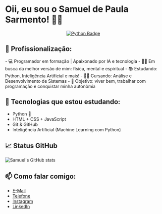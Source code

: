 # Oii, eu sou o Samuel de Paula Sarmento! 👋🏽

<p align="center">
  <a href="https://www.python.org/">
    <img src="https://img.shields.io/badge/Python-3.11-blue.svg?style=for-the-badge&logo=python&logoColor=white" alt="Python Badge"/>
  </a>
</p>
<h2>💼 Profissionalização:</h2>
- 💻 Programador em formação | Apaixonado por IA e tecnologia
- 🏋🏽 Em busca da melhor versão de mim: física, mental e espiritual    
- 📚 Estudando: Python, Inteligência Artificial e mais!
- 👨‍🎓 Cursando: Análise e Desenvolvimento de Sistemas
- 🎯 Objetivo: viver bem, trabalhar com programação e conquistar minha autonômia



## 🚀 Tecnologias que estou estudando:
- Python 🐍
- HTML + CSS + JavaScript
- Git & GitHub
- Inteligência Artificial (Machine Learning com Python)

## 📈 Status GitHub
![Samuel's GitHub stats](https://github-readme-stats.vercel.app/api?username=ArgoniteStorm&show_icons=true&theme=radical)

## 📫 Como falar comigo:
- [E-Mail](Samudeldepaulasarmento@gmail.com)
- [Telefone](27988829483)
- [Instagram](https://instagram.com/sammypythonangel)
- [LinkedIn](https://linkedin.com/in/samuel-de-paula-494b36302/)
